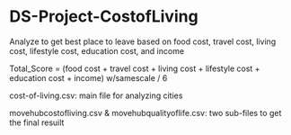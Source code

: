 # DS-Project-CostofLiving

Analyze to get best place to leave based on  food cost, travel cost, living cost, lifestyle cost, education cost, and income

Total_Score = (food cost + travel cost + living cost + lifestyle cost + education cost + income) w/samescale / 6

cost-of-living.csv: main file for analyzing cities

movehubcostofliving.csv & movehubqualityoflife.csv: two sub-files to get the final resuilt

